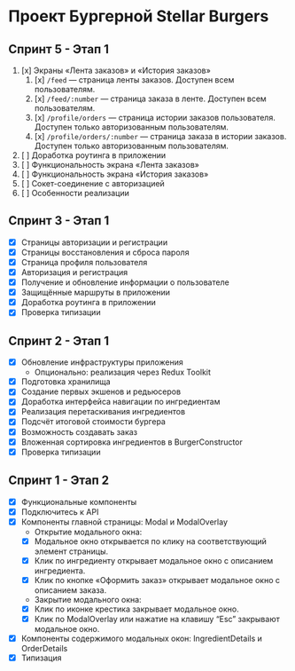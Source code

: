# Проект Бургерной Stellar Burgers

## Спринт 5 - Этап 1

1. [x] Экраны «Лента заказов» и «История заказов»
    1. [x] `/feed` — страница ленты заказов. Доступен всем пользователям.
    2. [x] `/feed/:number` — страница заказа в ленте. Доступен всем пользователям.
    3. [x] `/profile/orders` — страница истории заказов пользователя. Доступен только авторизованным пользователям.
    4. [x] `/profile/orders/:number` — страница заказа в истории заказов. Доступен только авторизованным пользователям.
2. [ ] Доработка роутинга в приложении
3. [ ] Функциональность экрана «Лента заказов»
4. [ ] Функциональность экрана «История заказов»
5. [ ] Сокет-соединение с авторизацией
6. [ ] Особенности реализации

## Спринт 3 - Этап 1
- [x] Страницы авторизации и регистрации
- [x] Страницы восстановления и сброса пароля
- [x] Страница профиля пользователя
- [x] Авторизация и регистрация
- [x] Получение и обновление информации о пользователе
- [x] Защищённые маршруты в приложении
- [x] Доработка роутинга в приложении
- [x] Проверка типизации

## Спринт 2 - Этап 1

- [x] Обновление инфраструктуры приложения
    - Опционально: реализация через Redux Toolkit
- [x] Подготовка хранилища
- [x] Создание первых экшенов и редьюсеров
- [x] Доработка интерфейса навигации по ингредиентам
- [x] Реализация перетаскивания ингредиентов
- [x] Подсчёт итоговой стоимости бургера
- [x] Возможность создавать заказ
- [x] Вложенная сортировка ингредиентов в BurgerConstructor
- [x] Проверка типизации

## Спринт 1 - Этап 2

-   [x] Функциональные компоненты
-   [x] Подключитесь к API
-   [x] Компоненты главной страницы: Modal и ModalOverlay
    -   Открытие модального окна:
    -   [x] Модальное окно открывается по клику на соответствующий элемент страницы.
    -   [x] Клик по ингредиенту открывает модальное окно с описанием ингредиента.
    -   [x] Клик по кнопке «Оформить заказ» открывает модальное окно с описанием заказа.
    -   Закрытие модального окна:
    -   [x] Клик по иконке крестика закрывает модальное окно.
    -   [x] Клик по ModalOverlay или нажатие на клавишу “Esc” закрывают модальное окно.
-   [x] Компоненты содержимого модальных окон: IngredientDetails и OrderDetails
-   [x] Типизация
